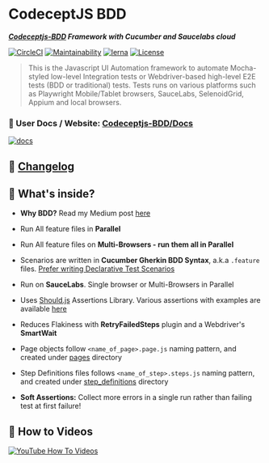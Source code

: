 # CodeceptJS BDD

**_[Codeceptjs-BDD](http://gkushang.github.io/) Framework with Cucumber and Saucelabs cloud_**

[![CircleCI](https://circleci.com/gh/salesforce/codeceptjs-bdd.svg?style=svg)](https://circleci.com/gh/salesforce/codeceptjs-bdd) [![Maintainability](https://api.codeclimate.com/v1/badges/348efbea54ac5670b73f/maintainability)](https://codeclimate.com/github/salesforce/codeceptjs-bdd/maintainability) [![lerna](https://img.shields.io/badge/maintained%20with-lerna-cc00ff.svg)](https://lerna.js.org/) [![License](https://img.shields.io/npm/l/codeceptjs-cucumber.svg)](LICENSE)

> This is the Javascript UI Automation framework to automate Mocha-styled low-level Integration tests or Webdriver-based high-level E2E tests (BDD or traditional) tests.
> Tests runs on various platforms such as Playwright Mobile/Tablet browsers, SauceLabs, SelenoidGrid, Appium and local browsers.

### 📖 User Docs / Website: [Codeceptjs-BDD/Docs](http://gkushang.github.io/)

<a href="https://gkushang.github.io" rel="nofollow noreferrer" target="_blank"><img src="https://i.postimg.cc/8zDLzZRq/Screen-Shot-2020-01-28-at-6-27-28-PM.png" alt="docs"></a>

## 🚚 [Changelog](https://github.com/gkushang/codeceptjs-bdd/blob/develop/documentation/docs/CHANGELOG.md)

## 🧐 What's inside?

-   **Why BDD?** Read my Medium post [here](https://medium.com/hackernoon/bdd-in-3-minutes-c3f8fc022237)

-   Run All feature files in **Parallel**

-   Run All feature files on **Multi-Browsers - run them all in Parallel**

-   Scenarios are written in **Cucumber Gherkin BDD Syntax**, a.k.a `.feature` files. [Prefer writing Declarative Test Scenarios](https://wiki.saucelabs.com/display/DOCS/Best+Practice%3A+Imperative+v.+Declarative+Testing+Scenarios)

-   Run on **SauceLabs**. Single browser or Multi-Browsers in Parallel

-   Uses [Should.js](https://shouldjs.github.io/) Assertions Library. Various assertions with examples are available [here](https://github.com/gkushang/codeceptjs-bdd/blob/master/packages/codeceptjs-cucumber/acceptance/step_definitions/search/github.steps.js)

-   Reduces Flakiness with **RetryFailedSteps** plugin and a Webdriver's **SmartWait**

-   Page objects follow `<name_of_page>.page.js` naming pattern, and created under [pages](https://github.com/gkushang/codeceptjs-bdd/tree/master/packages/codeceptjs-cucumber/acceptance/pages/) directory

-   Step Definitions files follows `<name_of_step>.steps.js` naming pattern, and created under [step_definitions](https://github.com/gkushang/codeceptjs-bdd/tree/master/packages/codeceptjs-cucumber/acceptance/step_definitions) directory

-   **Soft Assertions:** Collect more errors in a single run rather than failing test at first failure!

## 🎥 How to Videos

<a href="https://www.youtube.com/playlist?list=PL4i-APck4KuhawdeMqhREtuVf_14CBihm" rel="nofollow noreferrer" target="_blank"><img src="https://i.postimg.cc/3R3gddC3/quick-setup-yt.png" alt="YouTube How To Videos"></a>

